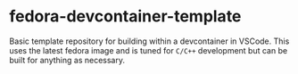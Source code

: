 # fedora-devcontainer-template

Basic template repository for building within a devcontainer in VSCode. This uses the latest fedora image and is tuned for `C/C++` development but can be built for anything as necessary.
